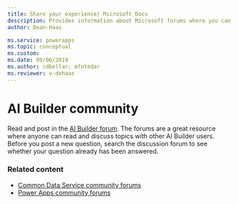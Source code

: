 ```yaml
---
title: Share your experience| Microsoft Docs
description: Provides information about Microsoft forums where you can read and contribute to discussions about AI Builder 
author: Dean-Haas

ms.service: powerapps
ms.topic: conceptual
ms.custom: 
ms.date: 09/06/2019
ms.author: cdbellar; mfotedar
ms.reviewer: v-dehaas
---
```


# AI Builder community

Read and post in the [AI Builder forum](https://go.microsoft.com/fwlink/?linkid=2092048). The forums are a great resource where anyone can read and discuss topics with other AI Builder users. Before you post a new question, search the discussion forum to see whether your question already has been answered.

### Related content

- [Common Data Service community forums](https://powerusers.microsoft.com/t5/Common-Data-Services/ct-p/PA_CommonDataServices)
- [Power Apps community forums](https://powerusers.microsoft.com/t5/Forums/ct-p/PA_Comm_Forums)
